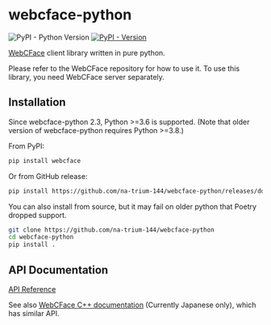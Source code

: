 # webcface-python

![PyPI - Python Version](https://img.shields.io/pypi/pyversions/webcface)
[![PyPI - Version](https://img.shields.io/pypi/v/webcface)](https://pypi.org/project/webcface/)

[WebCFace](https://github.com/na-trium-144/webcface) client library written in pure python.

Please refer to the WebCFace repository for how to use it. To use this library, you need WebCFace server separately.

## Installation

Since webcface-python 2.3, Python >=3.6 is supported.
(Note that older version of webcface-python requires Python >=3.8.)

From PyPI:

```sh
pip install webcface
```

Or from GitHub release:

```sh
pip install https://github.com/na-trium-144/webcface-python/releases/download/v3.0.0/webcface-3.0.0-py3-none-any.whl
```

You can also install from source, but it may fail on older python that Poetry dropped support.

```sh
git clone https://github.com/na-trium-144/webcface-python
cd webcface-python
pip install .
```

## API Documentation
[API Reference](https://na-trium-144.github.io/webcface-python/)

See also [WebCFace C++ documentation](https://na-trium-144.github.io/webcface/) (Currently Japanese only), which has similar API.

